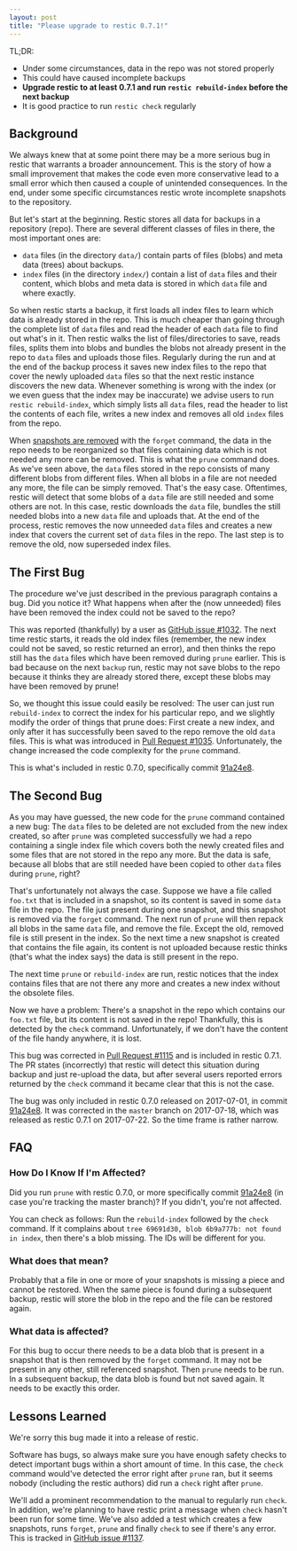 ```yaml
---
layout: post
title: "Please upgrade to restic 0.7.1!"
---
```


TL;DR:

 * Under some circumstances, data in the repo was not stored properly
 * This could have caused incomplete backups
 * **Upgrade restic to at least 0.7.1 and run `restic rebuild-index` before the next backup**
 * It is good practice to run `restic check` regularly

## Background

We always knew that at some point there may be a more serious bug in restic
that warrants a broader announcement. This is the story of how a small
improvement that makes the code even more conservative lead to a small error
which then caused a couple of unintended consequences. In the end, under some
specific circumstances restic wrote incomplete snapshots to the repository.

But let's start at the beginning. Restic stores all data for backups in a
repository (repo). There are several different classes of files in there, the
most important ones are:

 * `data` files (in the directory `data/`) contain parts of files (blobs) and
   meta data (trees) about backups.
 * `index` files (in the directory `index/`) contain a list of `data` files and
   their content, which blobs and meta data is stored in which `data` file and
   where exactly.

So when restic starts a backup, it first loads all index files to learn which
data is already stored in the repo. This is much cheaper than going through the
complete list of `data` files and read the header of each `data` file to find
out what's in it. Then restic walks the list of files/directories to save,
reads files, splits them into blobs and bundles the blobs not already present
in the repo to `data` files and uploads those files. Regularly during the run
and at the end of the backup process it saves new index files to the repo that
cover the newly uploaded `data` files so that the next restic instance
discovers the new data. Whenever something is wrong with the index (or we even
guess that the index may be inaccurate) we advise users to run `restic
rebuild-index`, which simply lists all `data` files, read the header to list
the contents of each file, writes a new index and removes all old `index` files
from the repo.

When [snapshots are removed](https://restic.github.io/blog/2016-08-22/removing-snapshots) with the
`forget` command, the data in the repo needs to be reorganized so that files
containing data which is not needed any more can be removed. This is what the
`prune` command does. As we've seen above, the `data` files stored in the repo
consists of many different blobs from different files. When all blobs in a file
are not needed any more, the file can be simply removed. That's the easy case.
Oftentimes, restic will detect that some blobs of a `data` file are still
needed and some others are not. In this case, restic downloads the `data` file,
bundles the still needed blobs into a new `data` file and uploads that. At the
end of the process, restic removes the now unneeded `data` files and creates a
new index that covers the current set of `data` files in the repo. The last
step is to remove the old, now superseded index files.

## The First Bug

The procedure we've just described in the previous paragraph contains a bug.
Did you notice it? What happens when after the (now unneeded) files have been
removed the index could not be saved to the repo?

This was reported (thankfully) by a user as [GitHub issue #1032](https://github.com/restic/restic/issues/1032).
The next time restic starts, it reads the old index files (remember, the new
index could not be saved, so restic returned an error), and then thinks
the repo still has the `data` files which have been removed during `prune`
earlier. This is bad because on the next `backup` run, restic may not save
blobs to the repo because it thinks they are already stored there, except these
blobs may have been removed by prune!

So, we thought this issue could easily be resolved: The user can just run
`rebuild-index` to correct the index for his particular repo, and we slightly
modify the order of things that prune does: First create a new index, and only
after it has successfully been saved to the repo remove the old `data` files.
This is what was introduced in [Pull Request #1035](https://github.com/restic/restic/pull/1035).
Unfortunately, the change increased the code complexity for the `prune`
command.

This is what's included in restic 0.7.0, specifically commit
[91a24e8](https://github.com/restic/restic/commit/91a24e822911c48ae00760dd70d2d55a40d8aff6).

## The Second Bug

As you may have guessed, the new code for the `prune` command contained a new
bug: The `data` files to be deleted are not excluded from the new index
created, so after `prune` was completed successfully we had a repo containing a
single index file which covers both the newly created files and some files that
are not stored in the repo any more. But the data is safe, because all blobs
that are still needed have been copied to other `data` files during `prune`,
right?

That's unfortunately not always the case. Suppose we have a file called
`foo.txt` that is included in a snapshot, so its content is saved in some `data`
file in the repo. The file just present during one snapshot, and this snapshot
is removed via the `forget` command. The next run of `prune` will then repack
all blobs in the same `data` file, and remove the file. Except the old, removed
file is still present in the index. So the next time a new snapshot is created
that contains the file again, its content is not uploaded because restic thinks
(that's what the index says) the data is still present in the repo.

The next time `prune` or `rebuild-index` are run, restic notices that the index
contains files that are not there any more and creates a new index without the
obsolete files.

Now we have a problem: There's a snapshot in the repo which contains our
`foo.txt` file, but its content is not saved in the repo! Thankfully, this is
detected by the `check` command. Unfortunately, if we don't have the content of the
file handy anywhere, it is lost.

This bug was corrected in [Pull Request #1115](https://github.com/restic/restic/pull/1115)
and is included in restic 0.7.1. The PR states (incorrectly) that restic will
detect this situation during backup and just re-upload the data, but after
several users reported errors returned by the `check` command it became clear
that this is not the case.

The bug was only included in restic 0.7.0 released on 2017-07-01, in commit
[91a24e8](https://github.com/restic/restic/commit/91a24e822911c48ae00760dd70d2d55a40d8aff6).
It was corrected in the `master` branch on 2017-07-18, which was released as
restic 0.7.1 on 2017-07-22. So the time frame is rather narrow.

## FAQ

### How Do I Know If I'm Affected?

Did you run `prune` with restic 0.7.0, or more specifically commit [91a24e8](https://github.com/restic/restic/commit/91a24e822911c48ae00760dd70d2d55a40d8aff6)
(in case you're tracking the master branch)? If you didn't, you're not
affected.

You can check as follows: Run the `rebuild-index` followed by the
`check` command. If it complains about `tree 69691d30, blob 6b9a777b: not found
in index`, then there's a blob missing. The IDs will be different for you.

### What does that mean?

Probably that a file in one or more of your snapshots is missing a piece and
cannot be restored. When the same piece is found during a subsequent backup,
restic will store the blob in the repo and the file can be restored again.

### What data is affected?

For this bug to occur there needs to be a data blob that is present in a
snapshot that is then removed by the `forget` command. It may not be present in
any other, still referenced snapshot. Then `prune` needs to be run. In a
subsequent backup, the data blob is found but not saved again. It needs to be
exactly this order.

## Lessons Learned

We're sorry this bug made it into a release of restic.

Software has bugs, so always make sure you have enough safety checks to detect
important bugs within a short amount of time. In this case, the `check` command
would've detected the error right after `prune` ran, but it seems nobody
(including the restic authors) did run a `check` right after `prune`.

We'll add a prominent recommendation to the manual to regularly run `check`. In
addition, we're planning to have restic print a message when `check` hasn't
been run for some time. We've also added a test which creates a few snapshots,
runs `forget`, `prune` and finally `check` to see if there's any error. This is tracked in [GitHub issue #1137](https://github.com/restic/restic/issues/1137).
